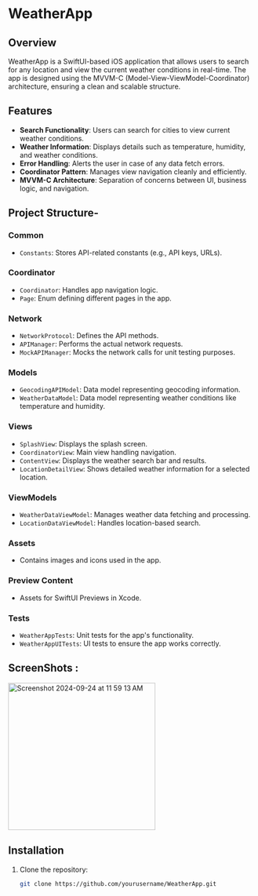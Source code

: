 # WeatherApp

## Overview
WeatherApp is a SwiftUI-based iOS application that allows users to search for any location and view the current weather conditions in real-time. The app is designed using the MVVM-C (Model-View-ViewModel-Coordinator) architecture, ensuring a clean and scalable structure.

## Features
- **Search Functionality**: Users can search for cities to view current weather conditions.
- **Weather Information**: Displays details such as temperature, humidity, and weather conditions.
- **Error Handling**: Alerts the user in case of any data fetch errors.
- **Coordinator Pattern**: Manages view navigation cleanly and efficiently.
- **MVVM-C Architecture**: Separation of concerns between UI, business logic, and navigation.

## Project Structure-

### **Common**
- `Constants`: Stores API-related constants (e.g., API keys, URLs).

### **Coordinator**
- `Coordinator`: Handles app navigation logic.
- `Page`: Enum defining different pages in the app.

### **Network**
- `NetworkProtocol`: Defines the API methods.
- `APIManager`: Performs the actual network requests.
- `MockAPIManager`: Mocks the network calls for unit testing purposes.

### **Models**
- `GeocodingAPIModel`: Data model representing geocoding information.
- `WeatherDataModel`: Data model representing weather conditions like temperature and humidity.

### **Views**
- `SplashView`: Displays the splash screen.
- `CoordinatorView`: Main view handling navigation.
- `ContentView`: Displays the weather search bar and results.
- `LocationDetailView`: Shows detailed weather information for a selected location.

### **ViewModels**
- `WeatherDataViewModel`: Manages weather data fetching and processing.
- `LocationDataViewModel`: Handles location-based search.

### **Assets**
- Contains images and icons used in the app.

### **Preview Content**
- Assets for SwiftUI Previews in Xcode.

### **Tests**
- `WeatherAppTests`: Unit tests for the app's functionality.
- `WeatherAppUITests`: UI tests to ensure the app works correctly.


## ScreenShots : 
<img width="300" alt="Screenshot 2024-09-24 at 11 59 13 AM" src="https://github.com/user-attachments/assets/cadb4d67-ace8-4672-b003-941854d79e27">


## Installation

1. Clone the repository:
   ```bash
   git clone https://github.com/yourusername/WeatherApp.git

